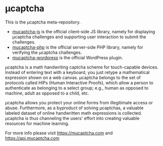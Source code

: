 # μcaptcha

This is the μcaptcha meta-repository.

* [mucaptcha-js](https://github.com/luileito/mucaptcha-js) is the official client-side JS library, namely for displaying μcaptcha challenges and supporting user interaction to submit the challenges.
* [mucaptcha-php](https://github.com/luileito/mucaptcha-php) is the official server-side PHP library, namely for verifying the μcaptcha challenges.
* [mucaptcha-wordpress](https://github.com/luileito/mucaptcha-wordpress) is the official WordPress plugin.

μcaptcha is a math handwriting captcha scheme for touch-capable devices. Instead of entering text with a keyboard, you just retype a mathematical expression shown on a web canvas. μcaptcha belongs to the set of protocols called HIPs (Human Interactive Proofs), which allow a person to authenticate as belonging to a select group; e.g., human as opposed to machine, adult as opposed to a child, etc.

μcaptcha allows you protect your online forms from illegitimate access or abuse. Furthermore, as a byproduct of solving μcaptchas, a valuable labeled dataset of online handwritten math expressions is collected. μcaptcha is thus channeling the users' effort into creating valuable resources for machine learning.

For more info please visit https://mucaptcha.com and https://api.mucaptcha.com
